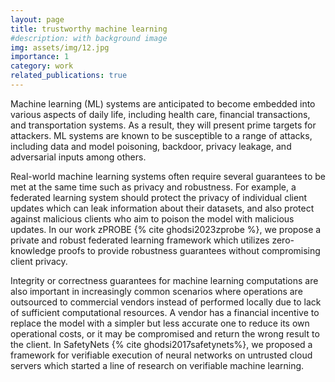 ```yaml
---
layout: page
title: trustworthy machine learning
#description: with background image
img: assets/img/12.jpg
importance: 1
category: work
related_publications: true
---
```


Machine learning (ML) systems are anticipated to become embedded into various aspects of daily life, including health care, financial transactions, and transportation systems. As a result, they will present prime targets for attackers. ML systems are known to be susceptible to a range of attacks, including data and model poisoning, backdoor, privacy leakage, and adversarial inputs among others.

Real-world machine learning systems often require several guarantees to be met at the same time such as privacy and robustness. For example, a federated learning system should protect the privacy of individual client updates which can leak information about their datasets, and also protect against malicious clients who aim to poison the model with malicious updates. In our work zPROBE {% cite ghodsi2023zprobe %}, we propose a private and robust federated learning framework which utilizes zero-knowledge proofs to provide robustness guarantees without compromising client privacy.

Integrity or correctness guarantees for machine learning computations are also important in increasingly common scenarios where operations are outsourced to commercial vendors instead of performed locally due to lack of sufficient computational resources. A vendor has a financial incentive to replace the model with a simpler but less accurate one to reduce its own operational costs, or it may be compromised and return the wrong result to the client. In SafetyNets {% cite ghodsi2017safetynets%}, we proposed a framework for verifiable execution of neural networks on untrusted cloud servers which started a line of research on verifiable machine learning.


